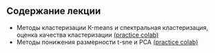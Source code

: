 ## Содержание лекции
* Методы кластеризации К-means и спектральная кластеризация, оценка качества кластеризации [(practice colab)](https://colab.research.google.com/github/shestakoff/sphere-ml-intro/blob/master/lecture04-unsupervised/lecture-cluster-pract.ipynb)
* Методы понижения размерности t-sne и PCA [(practice colab)](https://colab.research.google.com/github/shestakoff/sphere-ml-intro/blob/master/lecture04-unsupervised/lecture-dimred-pract.ipynb)

